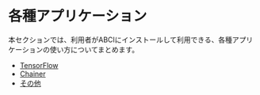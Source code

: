 # 各種アプリケーション

本セクションでは、利用者がABCIにインストールして利用できる、各種アプリケーションの使い方についてまとめます。

- [TensorFlow](tensorflow.md)
- [Chainer](chainer.md)
- [その他](others.md)
